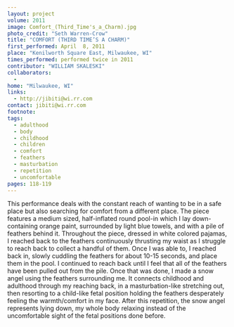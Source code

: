 ```yaml
---
layout: project
volume: 2011
image: Comfort_(Third_Time's_a_Charm).jpg
photo_credit: "Seth Warren-Crow"
title: "COMFORT (THIRD TIME’S A CHARM)"
first_performed: April  8, 2011
place: "Kenilworth Square East, Milwaukee, WI"
times_performed: performed twice in 2011
contributor: "WILLIAM SKALESKI"
collaborators: 
  - 
home: "Milwaukee, WI"
links: 
  - http://jibiti@wi.rr.com
contact: jibiti@wi.rr.com
footnote: 
tags: 
  - adulthood
  - body
  - childhood
  - children
  - comfort
  - feathers
  - masturbation
  - repetition
  - uncomfortable
pages: 118-119
---
```


This performance deals with the constant reach of wanting to be in a safe place but also searching for comfort from a different place. The piece features a medium sized, half-inflated round pool-in which I lay down-containing orange paint, surrounded by light blue towels, and with a pile of feathers behind it. Throughout the piece, dressed in white colored pajamas, I reached back to the feathers continuously thrusting my waist as I struggle to reach back to collect a handful of them. Once I was able to, I reached back in, slowly cuddling the feathers for about 10-15 seconds, and place them in the pool. I continued to reach back until I feel that all of the feathers have been pulled out from the pile. Once that was done, I made a snow angel using the feathers surrounding me. It connects childhood and adulthood through my reaching back, in a masturbation-like stretching out, then resorting to a child-like fetal position holding the feathers desperately feeling the warmth/comfort in my face. After this repetition, the snow angel represents lying down, my whole body relaxing instead of the uncomfortable sight of the fetal positions done before.
